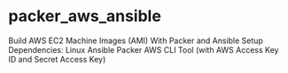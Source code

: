 # packer_aws_ansible
Build AWS EC2 Machine Images (AMI) With Packer and Ansible
Setup Dependencies:
 Linux
 Ansible
 Packer
 AWS CLI Tool (with AWS Access Key ID and Secret Access Key)
